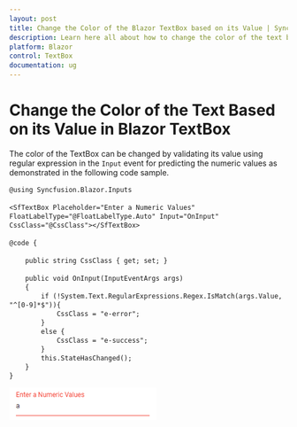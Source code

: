 ```yaml
---
layout: post
title: Change the Color of the Blazor TextBox based on its Value | Syncfusion
description: Learn here all about how to change the color of the text based on its value in Syncfusion Blazor TextBox component and more.
platform: Blazor
control: TextBox
documentation: ug
---
```


# Change the Color of the Text Based on its Value in Blazor TextBox

The color of the TextBox can be changed by validating its value using regular expression in the `Input` event for predicting the numeric values as demonstrated in the following code sample.

```cshtml
@using Syncfusion.Blazor.Inputs

<SfTextBox Placeholder="Enter a Numeric Values" FloatLabelType="@FloatLabelType.Auto" Input="OnInput" CssClass="@CssClass"></SfTextBox>

@code {

    public string CssClass { get; set; }

    public void OnInput(InputEventArgs args)
    {
        if (!System.Text.RegularExpressions.Regex.IsMatch(args.Value, "^[0-9]*$")){
            CssClass = "e-error";
        }
        else {
            CssClass = "e-success";
        }
        this.StateHasChanged();
    }
}
```

![Changing Validation Text Color in Blazor TextBox](../images/blazor-textbox-validation-text-color.png)